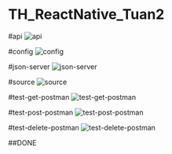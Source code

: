 # TH_ReactNative_Tuan2

#api
![api](https://github.com/tungcutte35/TH_ReactNative_Tuan2/assets/90129081/fca29e1a-6b2b-4fd0-bdc4-0aa4e0c81448)

#config
![config](https://github.com/tungcutte35/TH_ReactNative_Tuan2/assets/90129081/41051c2c-1c03-433f-b09a-39f986ee03a3)

#json-server
![json-server](https://github.com/tungcutte35/TH_ReactNative_Tuan2/assets/90129081/0ac7c666-e037-4a0e-937b-d5f49d00dc13)

#source
![source](https://github.com/tungcutte35/TH_ReactNative_Tuan2/assets/90129081/296ade2a-9c75-4ab0-b380-7df53f0da403)

#test-get-postman
![test-get-postman](https://github.com/tungcutte35/TH_ReactNative_Tuan2/assets/90129081/e6b867d9-d554-4b88-a9bf-c2f6f2d9c1fb)

#test-post-postman
![test-post-postman](https://github.com/tungcutte35/TH_ReactNative_Tuan2/assets/90129081/2f934e6b-b51e-4040-925c-caedd8b82176)

#test-delete-postman
![test-delete-postman](https://github.com/tungcutte35/TH_ReactNative_Tuan2/assets/90129081/563005df-0bbb-4b8e-9a10-2237788ee5ef)


##DONE




